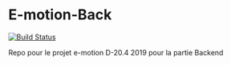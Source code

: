 # E-motion-Back

[![Build Status](https://travis-ci.com/faycalBordjah/E-motion-Back.png?branch=master)](https://travis-ci.org/faycalBordjah/E-motion-Back)

Repo pour le projet e-motion D-20.4 2019 pour la partie Backend 

